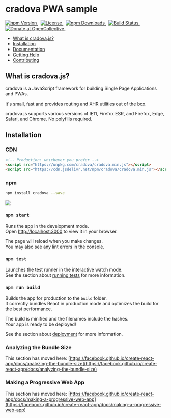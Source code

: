 # cradova PWA sample

<p>
	<a href="https://www.npmjs.com/package/cradova">
		<img src="https://img.shields.io/npm/v/cradova.svg" alt="npm Version" />
	</a>&nbsp;
	<a href="https://github.com/cradova/cradova.js/blob/next/LICENSE">
		<img src="https://img.shields.io/npm/l/cradova.svg" alt="License" />
	</a>&nbsp;
	<a href="https://www.npmjs.com/package/cradova">
		<img src="https://img.shields.io/npm/dm/cradova.svg" alt="npm Downloads">
	</a>&nbsp;
	<a href="https://www.npmjs.com/package/cradova">
		<img src="https://img.shields.io/travis/cradova/cradova.js/next.svg?colorB=brightgreen" alt="Build Status">
	</a>
    &nbsp;
	<a href="https://opencollective.com/cradova">
		<img src="https://img.shields.io/opencollective/all/cradova.svg?colorB=brightgreen" alt="Donate at OpenCollective">
	</a>&nbsp;
</p>

- [What is cradova.js?](#what-is-cradova?)
- [Installation](#installation)
- [Documentation](#documentation)
- [Getting Help](#getting-help)
- [Contributing](#building-cradova-parkages)

## What is cradova.js?

cradova is a JavaScript framework for building Single Page Applications and PWAs.

It's small, fast and provides routing and XHR utilities out of the box.

cradova.js supports various versions of IE11, Firefox ESR, and Firefox,
Edge, Safari, and Chrome. No polyfills required.

## Installation

### CDN

```html
<!-- Production: whichever you prefer -->
<script src="https://unpkg.com/cradova/cradova.min.js"></script>
<script src="https://cdn.jsdelivr.net/npm/cradova/cradova.min.js"></script>
```

### npm

```bash
npm install cradova --save
```

<img src="cradova.jpg">

### `npm start`

Runs the app in the development mode.\
Open [http://localhost:3000](http://localhost:3000) to view it in your browser.

The page will reload when you make changes.\
You may also see any lint errors in the console.

### `npm test`

Launches the test runner in the interactive watch mode.\
See the section about [running tests](https://facebook.github.io/create-react-app/docs/running-tests) for more information.

### `npm run build`

Builds the app for production to the `build` folder.\
It correctly bundles React in production mode and optimizes the build for the best performance.

The build is minified and the filenames include the hashes.\
Your app is ready to be deployed!

See the section about [deployment](https://facebook.github.io/create-react-app/docs/deployment) for more information.

### Analyzing the Bundle Size

This section has moved here: [https://facebook.github.io/create-react-app/docs/analyzing-the-bundle-size](https://facebook.github.io/create-react-app/docs/analyzing-the-bundle-size)

### Making a Progressive Web App

This section has moved here: [https://facebook.github.io/create-react-app/docs/making-a-progressive-web-app](https://facebook.github.io/create-react-app/docs/making-a-progressive-web-app)
